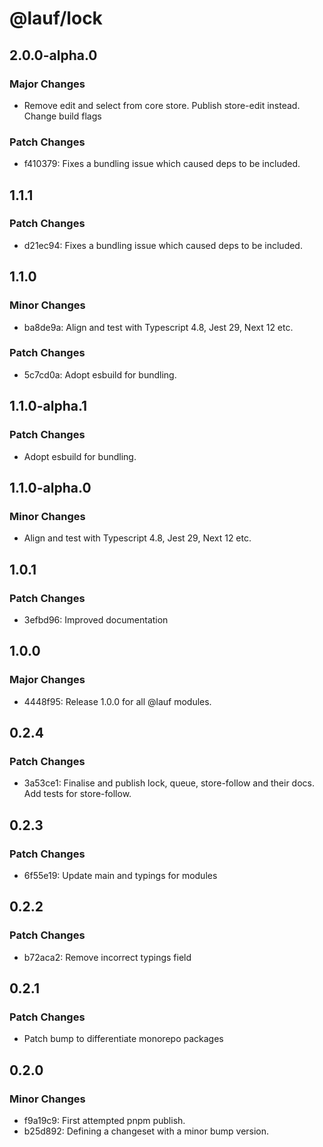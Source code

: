 # @lauf/lock

## 2.0.0-alpha.0

### Major Changes

- Remove edit and select from core store. Publish store-edit instead. Change build flags

### Patch Changes

- f410379: Fixes a bundling issue which caused deps to be included.

## 1.1.1

### Patch Changes

- d21ec94: Fixes a bundling issue which caused deps to be included.

## 1.1.0

### Minor Changes

- ba8de9a: Align and test with Typescript 4.8, Jest 29, Next 12 etc.

### Patch Changes

- 5c7cd0a: Adopt esbuild for bundling.

## 1.1.0-alpha.1

### Patch Changes

- Adopt esbuild for bundling.

## 1.1.0-alpha.0

### Minor Changes

- Align and test with Typescript 4.8, Jest 29, Next 12 etc.

## 1.0.1

### Patch Changes

- 3efbd96: Improved documentation

## 1.0.0

### Major Changes

- 4448f95: Release 1.0.0 for all @lauf modules.

## 0.2.4

### Patch Changes

- 3a53ce1: Finalise and publish lock, queue, store-follow and their docs. Add tests for store-follow.

## 0.2.3

### Patch Changes

- 6f55e19: Update main and typings for modules

## 0.2.2

### Patch Changes

- b72aca2: Remove incorrect typings field

## 0.2.1

### Patch Changes

- Patch bump to differentiate monorepo packages

## 0.2.0

### Minor Changes

- f9a19c9: First attempted pnpm publish.
- b25d892: Defining a changeset with a minor bump version.
